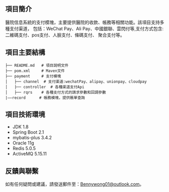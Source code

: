 ## 項目簡介
醫院信息系統的支付模塊，主要提供醫院的收款、帳務等相關功能。該項目支持多種支付渠道，
包括：WeChat Pay、Ali Pay、中國銀聯、雲閃付等,支付方式包含:二維碼支付、pos支付、人臉支付、條碼支付、
聚合支付等。

## 項目主要結構
``` 
├── README.md   # 項目說明文件
├── pom.xml     # Maven文件
├── payment     # 支付模塊
│   ├── channel  # 支付渠道:wechatPay、alipay、unionpay、cloudpay
│   ├── controller  # 各種渠道支付Api
│   ├── rqrs    # 各種支付方式的請求參數和回調參數
|——record      # 帳務模塊，提供賬單查詢
```
## 項目技術環境
- JDK 1.8
- Spring Boot 2.1
- mybatis-plus 3.4.2
- Oracle 11g
- Redis 5.0.5
- ActiveMQ 5.15.11

## 反饋與聯繫
如有任何疑問或建議，請發送郵件至：Bennywong01@outlook.com。
